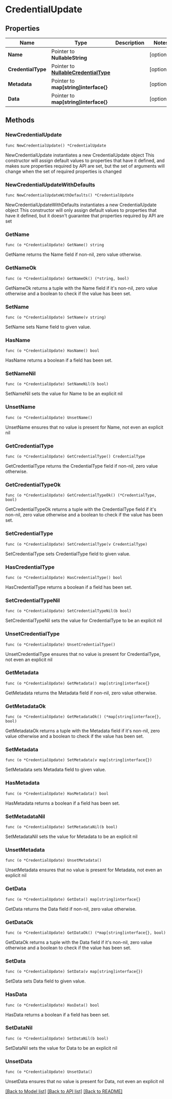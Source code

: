 # CredentialUpdate

## Properties

| Name               | Type                                                       | Description | Notes      |
| ------------------ | ---------------------------------------------------------- | ----------- | ---------- |
| **Name**           | Pointer to **NullableString**                              |             | [optional] |
| **CredentialType** | Pointer to [**NullableCredentialType**](CredentialType.md) |             | [optional] |
| **Metadata**       | Pointer to **map[string]interface{}**                      |             | [optional] |
| **Data**           | Pointer to **map[string]interface{}**                      |             | [optional] |

## Methods

### NewCredentialUpdate

`func NewCredentialUpdate() *CredentialUpdate`

NewCredentialUpdate instantiates a new CredentialUpdate object
This constructor will assign default values to properties that have it defined,
and makes sure properties required by API are set, but the set of arguments
will change when the set of required properties is changed

### NewCredentialUpdateWithDefaults

`func NewCredentialUpdateWithDefaults() *CredentialUpdate`

NewCredentialUpdateWithDefaults instantiates a new CredentialUpdate object
This constructor will only assign default values to properties that have it defined,
but it doesn't guarantee that properties required by API are set

### GetName

`func (o *CredentialUpdate) GetName() string`

GetName returns the Name field if non-nil, zero value otherwise.

### GetNameOk

`func (o *CredentialUpdate) GetNameOk() (*string, bool)`

GetNameOk returns a tuple with the Name field if it's non-nil, zero value otherwise
and a boolean to check if the value has been set.

### SetName

`func (o *CredentialUpdate) SetName(v string)`

SetName sets Name field to given value.

### HasName

`func (o *CredentialUpdate) HasName() bool`

HasName returns a boolean if a field has been set.

### SetNameNil

`func (o *CredentialUpdate) SetNameNil(b bool)`

SetNameNil sets the value for Name to be an explicit nil

### UnsetName

`func (o *CredentialUpdate) UnsetName()`

UnsetName ensures that no value is present for Name, not even an explicit nil

### GetCredentialType

`func (o *CredentialUpdate) GetCredentialType() CredentialType`

GetCredentialType returns the CredentialType field if non-nil, zero value otherwise.

### GetCredentialTypeOk

`func (o *CredentialUpdate) GetCredentialTypeOk() (*CredentialType, bool)`

GetCredentialTypeOk returns a tuple with the CredentialType field if it's non-nil, zero value otherwise
and a boolean to check if the value has been set.

### SetCredentialType

`func (o *CredentialUpdate) SetCredentialType(v CredentialType)`

SetCredentialType sets CredentialType field to given value.

### HasCredentialType

`func (o *CredentialUpdate) HasCredentialType() bool`

HasCredentialType returns a boolean if a field has been set.

### SetCredentialTypeNil

`func (o *CredentialUpdate) SetCredentialTypeNil(b bool)`

SetCredentialTypeNil sets the value for CredentialType to be an explicit nil

### UnsetCredentialType

`func (o *CredentialUpdate) UnsetCredentialType()`

UnsetCredentialType ensures that no value is present for CredentialType, not even an explicit nil

### GetMetadata

`func (o *CredentialUpdate) GetMetadata() map[string]interface{}`

GetMetadata returns the Metadata field if non-nil, zero value otherwise.

### GetMetadataOk

`func (o *CredentialUpdate) GetMetadataOk() (*map[string]interface{}, bool)`

GetMetadataOk returns a tuple with the Metadata field if it's non-nil, zero value otherwise
and a boolean to check if the value has been set.

### SetMetadata

`func (o *CredentialUpdate) SetMetadata(v map[string]interface{})`

SetMetadata sets Metadata field to given value.

### HasMetadata

`func (o *CredentialUpdate) HasMetadata() bool`

HasMetadata returns a boolean if a field has been set.

### SetMetadataNil

`func (o *CredentialUpdate) SetMetadataNil(b bool)`

SetMetadataNil sets the value for Metadata to be an explicit nil

### UnsetMetadata

`func (o *CredentialUpdate) UnsetMetadata()`

UnsetMetadata ensures that no value is present for Metadata, not even an explicit nil

### GetData

`func (o *CredentialUpdate) GetData() map[string]interface{}`

GetData returns the Data field if non-nil, zero value otherwise.

### GetDataOk

`func (o *CredentialUpdate) GetDataOk() (*map[string]interface{}, bool)`

GetDataOk returns a tuple with the Data field if it's non-nil, zero value otherwise
and a boolean to check if the value has been set.

### SetData

`func (o *CredentialUpdate) SetData(v map[string]interface{})`

SetData sets Data field to given value.

### HasData

`func (o *CredentialUpdate) HasData() bool`

HasData returns a boolean if a field has been set.

### SetDataNil

`func (o *CredentialUpdate) SetDataNil(b bool)`

SetDataNil sets the value for Data to be an explicit nil

### UnsetData

`func (o *CredentialUpdate) UnsetData()`

UnsetData ensures that no value is present for Data, not even an explicit nil

[[Back to Model list]](../README.md#documentation-for-models) [[Back to API list]](../README.md#documentation-for-api-endpoints) [[Back to README]](../README.md)
